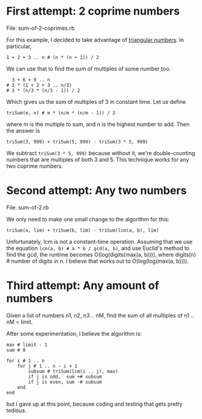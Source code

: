 # First attempt: 2 coprime numbers

File: sum-of-2-coprimes.rb

For this example, I decided to take advantage of [triangular numbers](https://en.wikipedia.org/wiki/Triangular_number).
In particular,

    1 + 2 + 3 .. n # (n * (n + 1)) / 2

We can use that to find the sum of multiples of some number too.

      3 + 6 + 9 .. n
    # 3 * (1 + 2 + 3 .. n/3)
    # 3 * (n/3 * (n/3 - 1)) / 2

Which gives us the sum of multiples of 3 in constant time. Let us define

    triSum(m, n) # m * (n/m * (n/m - 1)) / 2

where m is the multiple to sum, and n is the highest number to add. Then the answer is

    triSum(3, 999) + triSum(5, 999) - triSum(3 * 5, 999)

We subtract `triSum(3 * 5, 999)` because without it, we're double-counting numbers that
are multiples of both 3 and 5. This technique works for any two coprime numbers.

# Second attempt: Any two numbers

File: sum-of-2.rb

We only need to make one small change to the algorithm for this:

    triSum(a, lim) + triSum(b, lim) - triSum(lcm(a, b), lim)

Unfortunately, lcm is not a constant-time operation. Assuming that we use the equation
`lcm(a, b) # a * b / gcd(a, b)`, and use Euclid's method to find the gcd, the runtime
becomes O(log(digits(max(a, b)))), where digits(n) # number of digits in n. I believe
that works out to O(log(log(max(a, b)))).

# Third attempt: Any amount of numbers

Given a list of numbers n1, n2, n3 .. nM, find the sum of all multiples of n1 .. nM < limit.

After some experimentation, I believe the algorithm is:

    max # limit - 1
    sum # 0

    for i # 1 .. n
        for j # 1 .. n - i + 1
    		subsum # triSum(lcm(i .. j), max)
    		if j is odd,  sum +# subsum
    		if j is even, sum -# subsum
    	end
    end

but I gave up at this point, because coding and testing that gets pretty tedious.
